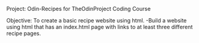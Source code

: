 Project: Odin-Recipes for TheOdinProject Coding Course

Objective: To create a basic recipe website using html.
    -Build a website using html that has an index.html page with links to at least three different recipe pages.
    